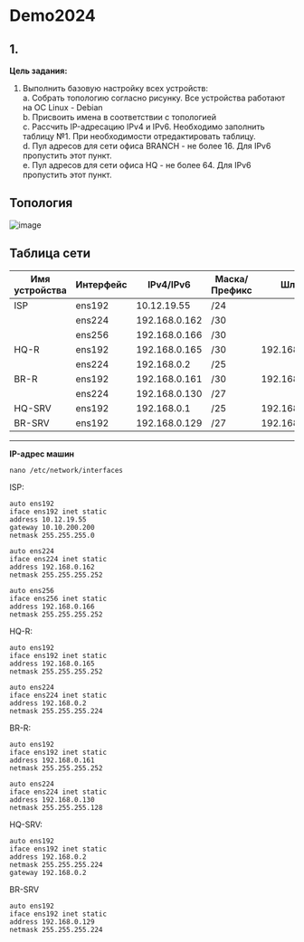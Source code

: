 # Demo2024
## 1.
**Цель задания:**
1. Выполнить базовую настройку всех устройств:  
  a. Собрать топологию согласно рисунку. Все устройства работают на OC Linux - Debian  
  b. Присвоить имена в соответствии с топологией  
  c. Рассчить IP-адресацию IPv4 и IPv6. Необходимо заполнить таблицу №1. При необходимости отредактировать таблицу.  
  d. Пул адресов для сети офиса BRANCH - не более 16. Для IPv6 пропустить этот пункт.  
  e. Пул адресов для сети офиса HQ - не более 64. Для IPv6 пропустить этот пункт.  




## Топология
![image](https://github.com/MaximSSA39/Demo2024---1/assets/148869340/0d18022d-4e35-4e69-b9cf-7bf3ebfd7eb9)



## Таблица сети
| Имя устройства | Интерфейс      | IPv4/IPv6      | Маска/Префикс       | Шлюз           |
| -------------- | -------------- | -------------- | ------------------- | -------------- |
| ISP            |      ens192    | 10.12.19.55    | /24                 |                |
|                |      ens224    | 192.168.0.162  | /30                 |                |
|                |      ens256    | 192.168.0.166  | /30                 |                |
| HQ-R           |      ens192    | 192.168.0.165  | /30                 | 192.168.0.166  |
|                |      ens224    | 192.168.0.2    | /25                 |                |
| BR-R           |      ens192    | 192.168.0.161  | /30                 | 192.168.0.162  |
|                |      ens224    | 192.168.0.130  | /27                 |                |
| HQ-SRV         |      ens192    | 192.168.0.1    | /25                 | 192.168.0.2    |
| BR-SRV         |      ens192    | 192.168.0.129  | /27                 | 192.168.0.130  |
---



**IP-адрес машин**  
```
nano /etc/network/interfaces  
```

ISP:  
```
auto ens192  
iface ens192 inet static  
address 10.12.19.55  
gateway 10.10.200.200  
netmask 255.255.255.0  
  
auto ens224  
iface ens224 inet static  
address 192.168.0.162  
netmask 255.255.255.252  

auto ens256  
iface ens256 inet static  
address 192.168.0.166  
netmask 255.255.255.252  
```

HQ-R:
```
auto ens192  
iface ens192 inet static  
address 192.168.0.165  
netmask 255.255.255.252  

auto ens224  
iface ens224 inet static  
address 192.168.0.2  
netmask 255.255.255.224  
```
BR-R:
```
auto ens192  
iface ens192 inet static  
address 192.168.0.161  
netmask 255.255.255.252  

auto ens224  
iface ens224 inet static  
address 192.168.0.130  
netmask 255.255.255.128  
```
HQ-SRV:
```
auto ens192  
iface ens192 inet static  
address 192.168.0.2  
netmask 255.255.255.224  
gateway 192.168.0.2  
```
BR-SRV
```
auto ens192  
iface ens192 inet static  
address 192.168.0.129  
netmask 255.255.255.224
```
